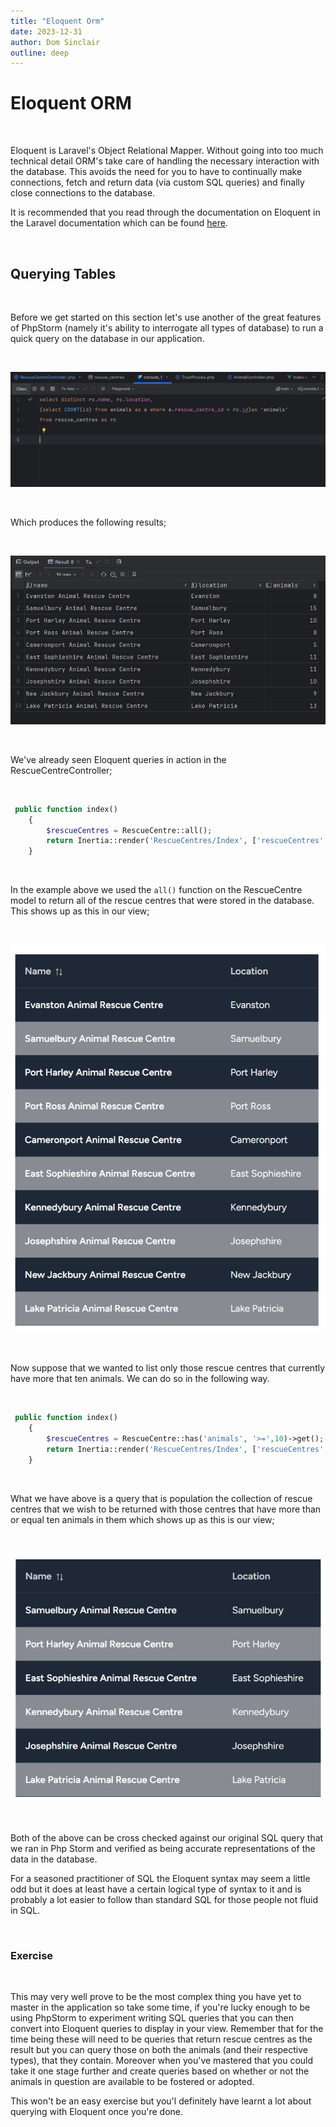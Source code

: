 ```yaml
---
title: "Eloquent Orm"
date: 2023-12-31
author: Dom Sinclair
outline: deep
---
```


# Eloquent ORM

<br>

Eloquent is Laravel's Object Relational Mapper. Without going into too much technical detail ORM's take care of handling the necessary interaction with the database. This avoids the need for you to have to continually make connections, fetch and return data (via custom SQL queries) and finally close connections to the database.

It is recommended that you read through the documentation on Eloquent in the Laravel documentation which can be found [here](https://laravel.com/docs/10.x/eloquent).

<br>

## Querying Tables

<br>

Before we get started on this section let's use another of the great features of PhpStorm (namely it's ability to interrogate all types of database) to run a quick query on the database in our application.

<br>

![database query](./images/eloquent3.jpg)

<br>

Which produces the following results;

<br>

![Query Results](images/eloquent4.jpg)

<br>

We've already seen Eloquent queries in action in the RescueCentreController;

<br>

```php
 public function index()
    {
        $rescueCentres = RescueCentre::all();
        return Inertia::render('RescueCentres/Index', ['rescueCentres' => $rescueCentres]);
    }
```

<br>

In the example above we used the `all()` function on the RescueCentre model to return all of the rescue centres that were stored in the database. This shows up as this in our view;

<br>

![First query view](images/eloquent1.jpg)

<br>

Now suppose that we wanted to list only those rescue centres that currently have more that ten animals. We can do so in the following way.

<br>

```php
 public function index()
    {
        $rescueCentres = RescueCentre::has('animals', '>=',10)->get();
        return Inertia::render('RescueCentres/Index', ['rescueCentres' => $rescueCentres]);
    }
```

<br>

What we have above is a query that is population the collection of rescue centres that we wish to be returned with those centres that have more than or equal ten animals in them which shows up as this is our view;

<br>

![Second query view](images/eloquent2.jpg)

<br>

Both of the above can be cross checked against our original SQL query that we ran in Php Storm and verified as being accurate representations of the data in the database.

For a seasoned practitioner of SQL the Eloquent syntax may seem a little odd but it does at least have a certain logical type of syntax to it and is probably a lot easier to follow than standard SQL for those people not fluid in SQL.

<br>

### Exercise

<br>

This may very well prove to be the most complex thing you have yet to master in the application so take some time, if you're lucky enough to be using PhpStorm to experiment writing SQL queries that you can then convert into Eloquent queries to display in your view. Remember that for the time being these will need to be queries that return rescue centres as the result but you can query those on both the animals (and their respective types), that they contain. Moreover when you've mastered that you could take it one stage further and create queries based on whether or not the animals in question are available to be fostered or adopted.

This won't be an easy exercise but you'l definitely have learnt a lot about querying with Eloquent once you're done.

